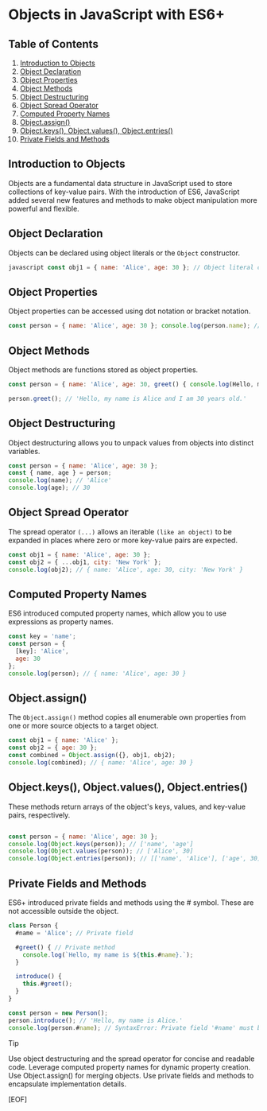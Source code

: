 # Objects in JavaScript with ES6+

## Table of Contents

1. [Introduction to Objects](#introduction-to-objects)
2. [Object Declaration](#object-declaration)
3. [Object Properties](#object-properties)
4. [Object Methods](#object-methods)
5. [Object Destructuring](#object-destructuring)
6. [Object Spread Operator](#object-spread-operator)
7. [Computed Property Names](#computed-property-names)
8. [Object.assign()](#objectassign)
9. [Object.keys(), Object.values(), Object.entries()](#objectkeys-objectvalues-objectentries)
10. [Private Fields and Methods](#private-fields-and-methods)

## Introduction to Objects

Objects are a fundamental data structure in JavaScript used to store collections of key-value pairs. With the introduction of ES6, JavaScript added several new features and methods to make object manipulation more powerful and flexible.

## Object Declaration

Objects can be declared using object literals or the `Object` constructor.

```javascript
javascript const obj1 = { name: 'Alice', age: 30 }; // Object literal const obj2 = new Object({ name: 'Bob', age: 25 }); // Object constructor
```

## Object Properties

Object properties can be accessed using dot notation or bracket notation.

```javascript
const person = { name: 'Alice', age: 30 }; console.log(person.name); // 'Alice' console.log(person['age']); // 30
```

## Object Methods

Object methods are functions stored as object properties.

```javascript
const person = { name: 'Alice', age: 30, greet() { console.log(Hello, my name is ${this.name} and I am ${this.age} years old.); } };

person.greet(); // 'Hello, my name is Alice and I am 30 years old.'
```

## Object Destructuring

Object destructuring allows you to unpack values from objects into distinct variables.

```javascript
const person = { name: 'Alice', age: 30 };
const { name, age } = person;
console.log(name); // 'Alice'
console.log(age); // 30
```

## Object Spread Operator

The spread operator `(...)` allows an iterable `(like an object)` to be expanded in places where zero or more key-value pairs are expected.

```javascript
const obj1 = { name: 'Alice', age: 30 };
const obj2 = { ...obj1, city: 'New York' };
console.log(obj2); // { name: 'Alice', age: 30, city: 'New York' }
```

## Computed Property Names

ES6 introduced computed property names, which allow you to use expressions as property names.

```javascript
const key = 'name';
const person = {
  [key]: 'Alice',
  age: 30
};
console.log(person); // { name: 'Alice', age: 30 }
```

## Object.assign()

The `Object.assign()` method copies all enumerable own properties from one or more source objects to a target object.

```javascript
const obj1 = { name: 'Alice' };
const obj2 = { age: 30 };
const combined = Object.assign({}, obj1, obj2);
console.log(combined); // { name: 'Alice', age: 30 }
```

## Object.keys(), Object.values(), Object.entries()

These methods return arrays of the object's keys, values, and key-value pairs, respectively.

```javascript

const person = { name: 'Alice', age: 30 };
console.log(Object.keys(person)); // ['name', 'age']
console.log(Object.values(person)); // ['Alice', 30]
console.log(Object.entries(person)); // [['name', 'Alice'], ['age', 30]]
```

## Private Fields and Methods

ES6+ introduced private fields and methods using the # symbol. These are not accessible outside the object.

```javascript
class Person {
  #name = 'Alice'; // Private field

  #greet() { // Private method
    console.log(`Hello, my name is ${this.#name}.`);
  }

  introduce() {
    this.#greet();
  }
}

const person = new Person();
person.introduce(); // 'Hello, my name is Alice.'
console.log(person.#name); // SyntaxError: Private field '#name' must be declared in an enclosing class
```

> [!TIP]
>
> Use object destructuring and the spread operator for concise and readable code.
> Leverage computed property names for dynamic property creation.
> Use Object.assign() for merging objects.
> Use private fields and methods to encapsulate implementation details.

[EOF]
